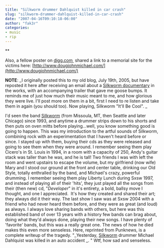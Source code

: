 ```yaml
---
title: "Silkworm drummer Dahlquist killed in car crash"
slug: "silkworm-drummer-dahlquist-killed-in-car-crash"
date: "2007-04-16T09:10:18-06:00"
author: "fak3r"
categories:
- music
- rip
---
```


** 

Also, a fellow poster on [digg.com ](http://digg.com/offbeat_news/Suicide_Blonde_Kills_3_People_While_Trying_to_Kill_Herself?t=10246501#c10246501) shared a link to a memorial site for the victims here: [http://www.dougjohnmichael.com/](http://www.dougjohnmichael.com/)

**NOTE**: _I originally posted this to my old blog, July 19th, 2005, but have reposted it here after receiving an email about a [Silkworm documentary](http://www.myspace.com/couldntyouwait) in the works, with an accompanying trailer that gave me goose bumps. It reminds me of just how much their music meant to me, and how glorious they were live. I'll post more on them in a bit, first I need to re listen and take them in again (you should too). Now playing, Silkworm "It'll Be Cool". _

I'd seen the band [Silkworm](http://www.silkworm.net/) (from Missoula, MT, then Seattle and later Chicago) since 1993, and anytime a drummer strips down to his shorts and then puts on oven mitts before playing...well, you know something good is going to happen. This was my introduction to the artful sounds of Silkworm, combining rock with an experimentation that I haven't heard before or since. I stayed up with them, buying their cds as they were released and going to see them when they were around. I remember seeing them play Cicero's in St. Louis in 1994, in a room with a capacity of 250, Andy's guitar stack was taller than he was, and he is tall! Two friends I was with left the room and went upstairs to escape the volume, but my girlfriend (now wife) Mary and I stood our ground at the front and center table, drinking our Old Style, totally enthralled by the band, and Michael's crazy, powerful drumming. I remember seeing them play Liberty Lunch during Sxsw 1997, and instead of playing all of their 'hits', they just played all the songs from their (then new) cd, "_Developer_" in it's entirety, a bold, ballsy move I thought, and one I appreciated.  It's how they created and shared their art; they always did it their way. The last show I saw was at Sxsw 2004 with a friend who had never heard them before, and they were as great (and loud) as always. I always love sharing bands with others, but here was this established band of over 13 years with a history few bands can brag about, doing what they'd always done, playing their new songs. I have plenty of 'favorite' bands, but this was a really great one. The news of how he died makes this even more senseless. Here, reprinted from Punknews, is a complete writeup of the tragedy. "_Yesterday, [Silkworm](http://silkworm.net/) drummer Michael Dahlquist was killed in an auto accident _. " Wtf, how sad and senseless.
